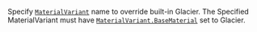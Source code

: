 Specify [`MaterialVariant`](https://create.roblox.com/docs/reference/engine/classes/MaterialVariant) name to override built-in Glacier. The
Specified MaterialVariant must have [`MaterialVariant.BaseMaterial`](https://create.roblox.com/docs/reference/engine/classes/MaterialVariant#BaseMaterial)
set to Glacier.
